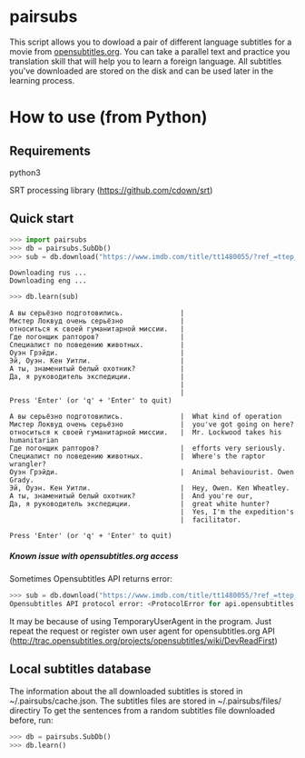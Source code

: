 # pairsubs
This script allows you to dowload a pair of different language subtitles for a movie from [opensubtitles.org](www.opensubtitles.org). You can take a parallel text and practice you translation skill that will help you to learn a foreign language.
All subtitles you've downloaded are stored on the disk and can be used later in the learning process.
# How to use (from Python)
## Requirements
python3

SRT processing library (https://github.com/cdown/srt)
## Quick start
```python
>>> import pairsubs
>>> db = pairsubs.SubDb()
>>> sub = db.download("https://www.imdb.com/title/tt1480055/?ref_=ttep_ep1","rus", "eng")
```
```
Downloading rus ...
Downloading eng ...
```
```python
>>> db.learn(sub)
```
```
А вы серьёзно подготовились.              |
Мистер Локвуд очень серьёзно              |
относиться к своей гуманитарной миссии.   |
Где погонщик рапторов?                    |
Специалист по поведению животных.         |
Оуэн Грэйди.                              |
Эй, Оуэн. Кен Уитли.                      |
А ты, знаменитый белый охотник?           |
Да, я руководитель экспедиции.            |
                                          |
                                          |
Press 'Enter' (or 'q' + 'Enter' to quit)

А вы серьёзно подготовились.              |  What kind of operation
Мистер Локвуд очень серьёзно              |  you've got going on here?
относиться к своей гуманитарной миссии.   |  Mr. Lockwood takes his humanitarian
Где погонщик рапторов?                    |  efforts very seriously.
Специалист по поведению животных.         |  Where's the raptor wrangler?
Оуэн Грэйди.                              |  Animal behaviourist. Owen Grady.
Эй, Оуэн. Кен Уитли.                      |  Hey, Owen. Ken Wheatley.
А ты, знаменитый белый охотник?           |  And you're our,
Да, я руководитель экспедиции.            |  great white hunter?
                                          |  Yes, I'm the expedition's
                                          |  facilitator.

Press 'Enter' (or 'q' + 'Enter' to quit)
```
##### Known issue with opensubtitles.org access
Sometimes Opensubtitles API returns error:
```python
>>> sub = db.download("https://www.imdb.com/title/tt1480055/?ref_=ttep_ep1","rus", "eng")
Opensubtitles API protocol error: <ProtocolError for api.opensubtitles.org/xml-rpc: 429 Too Many Requests>
```
It may be because of using TemporaryUserAgent in the program. Just repeat the request or register own user agent for opensubtitles.org API (http://trac.opensubtitles.org/projects/opensubtitles/wiki/DevReadFirst)

## Local subtitles database
The information about the all downloaded subtitles is stored in ~/.pairsubs/cache.json.
The subtitles files are stored in ~/.pairsubs/files/ directiry
To get the sentences from a random subtitles file downloaded before, run:
```python
>>> db = pairsubs.SubDb()
>>> db.learn()

